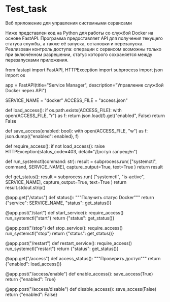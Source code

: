 # Test_task
Веб приложение для управления системными сервисами

Ниже представлен код на Python для работы со службой Docker на основе FastAPI.
Программа предоставляет API для получения текущего статуса службы, а также её запуска, остановки и перезапуска.
Реализован контроль доступа: операции с сервисом возможны только при включённом разрешении, статус которого сохраняется между перезапусками приложения.

from fastapi import FastAPI, HTTPException
import subprocess
import json
import os

app = FastAPI(title="Service Manager", description="Управление службой Docker через API")

SERVICE_NAME = "docker"
ACCESS_FILE = "access.json"

def load_access():
    if os.path.exists(ACCESS_FILE):
        with open(ACCESS_FILE, "r") as f:
            return json.load(f).get("enabled", False)
    return False

def save_access(enabled: bool):
    with open(ACCESS_FILE, "w") as f:
        json.dump({"enabled": enabled}, f)

def require_access():
    if not load_access():
        raise HTTPException(status_code=403, detail="Доступ запрещён")

def run_systemctl(command: str):
    result = subprocess.run(
        ["systemctl", command, SERVICE_NAME],
        capture_output=True, text=True
    )
    return result

def get_status():
    result = subprocess.run(
        ["systemctl", "is-active", SERVICE_NAME],
        capture_output=True, text=True
    )
    return result.stdout.strip()

@app.get("/status")
def status():
    """Получить статус Docker"""
    return {"service": SERVICE_NAME, "status": get_status()}


@app.post("/start")
def start_service():
    require_access()
    run_systemctl("start")
    return {"status": get_status()}


@app.post("/stop")
def stop_service():
    require_access()
    run_systemctl("stop")
    return {"status": get_status()}


@app.post("/restart")
def restart_service():
    require_access()
    run_systemctl("restart")
    return {"status": get_status()}


@app.get("/access")
def access_status():
    """Проверить доступ"""
    return {"enabled": load_access()}


@app.post("/access/enable")
def enable_access():
    save_access(True)
    return {"enabled": True}


@app.post("/access/disable")
def disable_access():
    save_access(False)
    return {"enabled": False}
